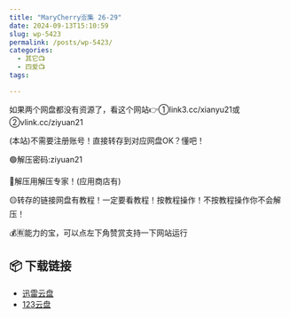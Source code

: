 ```yaml
---
title: "MaryCherry🈴集 26-29"
date: 2024-09-13T15:10:59
slug: wp-5423
permalink: /posts/wp-5423/
categories:
  - 其它📺
  - 四爱📺
tags:

---
```


如果两个网盘都没有资源了，看这个网站👉①link3.cc/xianyu21或②vlink.cc/ziyuan21

(本站)不需要注册账号！直接转存到对应网盘OK？懂吧！

🟢解压密码:ziyuan21

🔵解压用解压专家！(应用商店有)

🟡转存的链接网盘有教程！一定要看教程！按教程操作！不按教程操作你不会解压！

💰🈶能力的宝，可以点左下角赞赏支持一下网站运行

## 📦 下载链接
- [迅雷云盘](https://blziyuan21.com/pay-download/5423?key=2d206e0490&down_id=0)
- [123云盘](https://blziyuan21.com/pay-download/5423?key=2d206e0490&down_id=1)

